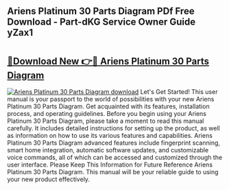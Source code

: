 ## Ariens Platinum 30 Parts Diagram PDf Free Download - Part-dKG Service Owner Guide yZax1

# <h2><a href="http://dfnop1b.blite.top/?on=Ariens+Platinum+30+Parts+Diagram">🔗Download New 👉🔴 Ariens Platinum 30 Parts Diagram</a></h2>

[![Ariens Platinum 30 Parts Diagram download](https://i.imgur.com/lujVjoI.png)](http://dfnop1b.blite.top/?on=Ariens+Platinum+30+Parts+Diagram)
Let's Get Started! This user manual is your passport to the world of possibilities with your new Ariens Platinum 30 Parts Diagram. Get acquainted with its features, installation process, and operating guidelines. Before you begin using your Ariens Platinum 30 Parts Diagram, please take a moment to read this manual carefully. It includes detailed instructions for setting up the product, as well as information on how to use its various features and capabilities. Ariens Platinum 30 Parts Diagram advanced features include fingerprint scanning, smart home integration, automatic software updates, and customizable voice commands, all of which can be accessed and customized through the user interface. Please Keep This Information for Future Reference Ariens Platinum 30 Parts Diagram. This manual will be your reliable guide to using your new product effectively.
